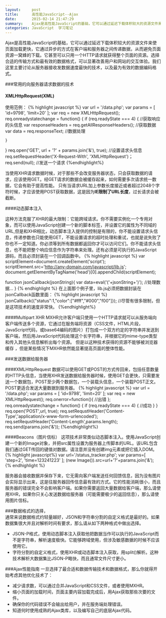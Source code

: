 ```yaml
---
layout:     post
title:      高性能JavaScript--Ajax
date:       2015-02-14 21:47:29
summary:    Ajax是高性能JavaScript的基础，它可以通过延迟下载体积较大的资源文件来使页面加载更快，它通过异步的方式在客户端和服务器之间传递数据，从而避免页面资源一窝蜂的下载。它甚至可以只用一个HTTP请求就获得整个页面的资源。选择合适的传输方式和最有效的数据格式，可以显著改善用户和网站的交互体验。
categories: JavaScript  学习笔记
---
```


Ajax是高性能JavaScript的基础，它可以通过延迟下载体积较大的资源文件来使页面加载更快，它通过异步的方式在客户端和服务器之间传递数据，从而避免页面资源一窝蜂的下载。它甚至可以只用一个HTTP请求就获得整个页面的资源。选择合适的传输方式和最有效的数据格式，可以显著改善用户和网站的交互体验。我们这里主要讨论从服务器接收发数据速度最快的技术，以及最为有效的数据编码格式。  

###常用的向服务器请求数据的技术  

#### XMLHttpRequest(XML)
使用范例：
{% highlight javascript %}
var url = '/data.php';
var params = [
    'id=9798',
    'limit=20'
];
var req = new XMLHttpRequest();
req.onreadystatechange = function() {
    if (req.readyState === 4) {
        //获取响应的头信息
        var responseHeaders = req.getAllResponseHeaders();
        //获取数据
        var data = req.responseText;
        //数据处理

    }
}
req.open('GET', url + '?' + params.join('&'), true);
//设置请求头信息
req.setRequestHeader('X-Request-With', 'XMLHttpRequest')；
req.send(null); //发送一个请求
{%endhighlight%}

当使用XHR请求数据时候，对于那些不会改变服务器状态，只会获取数据的请求，应该使用GET。经GET请求的数据会被缓存起来，如何需要多次请求统一数据，它会有助于提高性能。
只有当请求URL加上参数长度接近或者超过2048个字符时候，才应该使用POST获取数据，这是因为**IE限制了URL长度**，过长请求会被截断。

####动态脚本注入

这种方法克服了XHR的最大限制：它能跨域请求。你不需要实例化一个专用对象，而可以使用JavaScript创建一个新的脚本标签，并设置它的属性为不同域的URL,但是和XHR相比，动态脚本注入提供的控制是有限的，你不能设置请求头信息，传递参数也只能使用GET，不能设置请求的超时处理和重试，也就是说失败了你也不一定知道。你必须等到所有数据都返回你才可以访问它们。你不能请求头信息，也不能把整个响应信息作为字符串来处理。还有必须是可执行的JavaScript源码，而且必须封装在一个回调函数中。
{% highlight javascript %}
var scriptElement=document.createElement('script');
scriptElement.src='http://any-domain.com/javascript/lib.js';
document.getElementByTagName('head')[0].appendChild(scriptElement);

function jsonCallback(jsonString){
    var data=eval('('+jsonString+')');
    //处理数据...
    }
{% endhighlight %}
在上面那个例子里，lib.js必须把数据封装在jsonCallback函数里面：
{% highlight javascript %}
jsonCallback({"status":1,"color":["#fff","#000","f00"]});
//尽管有很多限制，但是这项技术的速度非常快。
{%endhighlight%}

####Multipart XHR
MXHR允许客户端只使用一个HTTP请求就可以从服务端向客户端传送多个资源，它通过在服务端将资源（CSS文件，HTML片段，JavaScript代码，或base64编码的图片）打包成一个双方约定的字符串并发送到客户端，然后用JavaScript代码处理这个长字符串，并根据它的mime-type类型和传入其他头信息解析出每个资源。
但是以这种技术获得的资源不能够被浏览器缓存 ，但是某些情况下MXHR依然能显著提高页面的整体性能。

###发送数据给服务器

####XMLHttpRequest
数据可以使用GET或POST的方式传回来，包括任意数量的HTTP头信息，当使用XHR发送数据给服务器时候，使用GET会更快，只需要发送一个数据包，POST至少两个数据包，一个装载头信息，一个装载POST正文。POST更适合发送大量数据到服务器。
{% highlight javascript %}
var url = '/data.php';
var params = [
    'id=9798',
    'limit=20'
];
var req = new XMLHttpRequest();
req.onerror=function(){
    //出错
    };
req.onreadystatechange = function() {
    if (req.readyState === 4) {
        //成功
    }
}
req.open('POST',url, true);
req.setRequstHeader('Content-Type','application/x-www-form-urlencoded');
req.setRequstHeader('Content-Length',params.length);
req.send(params.join('&'));
{%endhighlight%}

####Beacons（图片信标）
这项技术非常类似动态脚本注入。使用JavaScript创建一个新的Image对象，并把src属性设置为服务器上传脚本的URL。该URL包含我们通过GET传回的键值对数据。请注意并没有创建img元素或把它插入DOM。
{% highlight javascript%}
var url='/status_tracker.php';
var params=[
'step=2',
'time=123241223'
];
(new Image()).src=url+'?'+params.join('&');
{% endhighlight %}

服务器会接收数据并保存下来，它无需向客户端发送任何回馈信息，因为没有图片会实际显示出来，这是往服务器回传信息最有效的方式。它的性能消耗很小，而且服务器的错误完全不会影响客户端。如果你需要返回大量数据给客户端，那么请使用XHR，如果你只关心发送数据给服务器（可能需要极少的返回信息），那么请使用图片信标。

###数据格式的选择，         
通常来说数据格式约轻量越好，JSON和字符串分割的自定义格式是最好的。如果数据集很大并且对解析时间有要求，那么请从如下两种格式中做出选择。
 - JSON-P格式，使用动态脚本注入获取他把数据当作可以执行的JavaScript而不是字符串，解析速度极快。它能够跨域使用，但涉及敏感数据的时候不应该使用它。
 - 字符分割的自定义格式，使用XHR或动态脚本注入获取，用split()解析。这种技术解析大数据集比JSON-P略快，而且通常文件尺寸更小。

###Ajax性能指南
一旦选择了最合适和数据传输技术和数据格式，那么你就得开始考虑其他优化技术了：
 - 减少请求数，可以通过合并JavaScript和CSS文件，或者使用MXHR。
 - 缩小页面的加载时间，页面主要内容加载完成后，用Ajax获取那些次要的文件。
 - 确保你的代码错误不会输出给用户，并在服务端处理错误。
 - 知道何时使用成熟的Ajax类库，以及编写自己的底层Ajax代码。